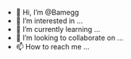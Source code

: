- 👋 Hi, I’m @Bamegg
- 👀 I’m interested in ...
- 🌱 I’m currently learning ...
- 💞️ I’m looking to collaborate on ...
- 📫 How to reach me ...

<!---
Bamegg/Bamegg is a ✨ special ✨ repository because its `README.md` (this file) appears on your GitHub profile.
You can click the Preview link to take a look at your changes.
--->
